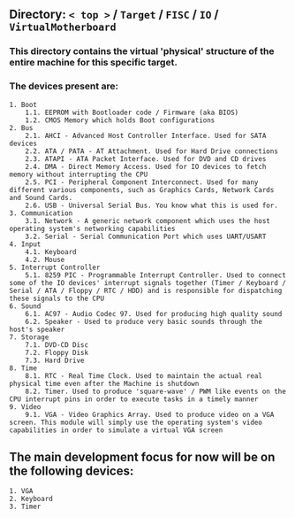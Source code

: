 ## **Directory:**  `< top >` / `Target` / `FISC` / `IO` / `VirtualMotherboard`  

### This directory contains the virtual 'physical' structure of the entire machine for this specific target.

### The devices present are:
	1. Boot  
		1.1. EEPROM with Bootloader code / Firmware (aka BIOS)  
		1.2. CMOS Memory which holds Boot configurations  
	2. Bus  
		2.1. AHCI - Advanced Host Controller Interface. Used for SATA devices  
		2.2. ATA / PATA - AT Attachment. Used for Hard Drive connections  
		2.3. ATAPI - ATA Packet Interface. Used for DVD and CD drives  
		2.4. DMA - Direct Memory Access. Used for IO devices to fetch memory without interrupting the CPU  
		2.5. PCI - Peripheral Component Interconnect. Used for many different various components, such as Graphics Cards, Network Cards and Sound Cards.  
		2.6. USB - Universal Serial Bus. You know what this is used for.  
	3. Communication  
		3.1. Network - A generic network component which uses the host operating system's networking capabilities  
		3.2. Serial - Serial Communication Port which uses UART/USART  
	4. Input  
		4.1. Keyboard  
		4.2. Mouse  
	5. Interrupt Controller  
		5.1. 8259 PIC - Programmable Interrupt Controller. Used to connect some of the IO devices' interrupt signals together (Timer / Keyboard / Serial / ATA / Floppy / RTC / HDD) and is responsible for dispatching these signals to the CPU  
	6. Sound  
		6.1. AC97 - Audio Codec 97. Used for producing high quality sound  
		6.2. Speaker - Used to produce very basic sounds through the host's speaker  
	7. Storage  
		7.1. DVD-CD Disc  
		7.2. Floppy Disk  
		7.3. Hard Drive  
	8. Time  
		8.1. RTC - Real Time Clock. Used to maintain the actual real physical time even after the Machine is shutdown  
		8.2. Timer. Used to produce 'square-wave' / PWM like events on the CPU interrupt pins in order to execute tasks in a timely manner  
	9. Video  
		9.1. VGA - Video Graphics Array. Used to produce video on a VGA screen. This module will simply use the operating system's video capabilities in order to simulate a virtual VGA screen  

## The main development focus for now will be on the following devices:  
	1. VGA  
	2. Keyboard  
	3. Timer  